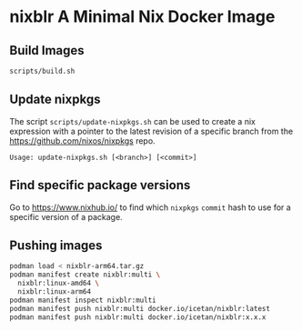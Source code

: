 # nixblr A Minimal Nix Docker Image

## Build Images

```sh
scripts/build.sh
```

## Update nixpkgs

The script `scripts/update-nixpkgs.sh` can be used to create a nix expression with a
pointer to the latest revision of a specific branch from the
<https://github.com/nixos/nixpkgs> repo.

```text
Usage: update-nixpkgs.sh [<branch>] [<commit>]
```

## Find specific package versions

Go to https://www.nixhub.io/ to find which `nixpkgs` `commit` hash to use
for a specific version of a package.

## Pushing images

```sh
podman load < nixblr-arm64.tar.gz
podman manifest create nixblr:multi \
  nixblr:linux-amd64 \
  nixblr:linux-arm64
podman manifest inspect nixblr:multi
podman manifest push nixblr:multi docker.io/icetan/nixblr:latest
podman manifest push nixblr:multi docker.io/icetan/nixblr:x.x.x
```
